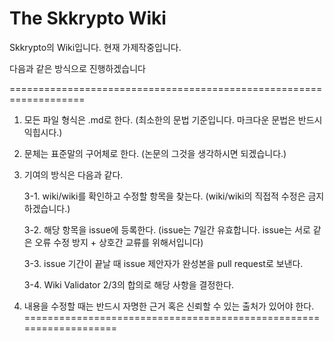 # The Skkrypto Wiki

Skkrypto의 Wiki입니다. 현재 가제작중입니다.

다음과 같은 방식으로 진행하겠습니다

===================================================================
1. 모든 파일 형식은 .md로 한다. (최소한의 문법 기준입니다. 마크다운 문법은 반드시 익힙시다.)

2. 문체는 표준말의 구어체로 한다. (논문의 그것을 생각하시면 되겠습니다.)

3. 기여의 방식은 다음과 같다. 

   3-1. wiki/wiki를 확인하고 수정할 항목을 찾는다. (wiki/wiki의 직접적 수정은 금지하겠습니다.)
   
   3-2. 해당 항목을 issue에 등록한다. (issue는 7일간 유효합니다. issue는 서로 같은 오류 수정 방지 + 상호간 교류를 위해서입니다)
   
   3-3. issue 기간이 끝날 때 issue 제안자가 완성본을 pull request로 보낸다.
   
   3-4. Wiki Validator 2/3의 합의로 해당 사항을 결정한다.
   
4. 내용을 수정할 때는 반드시 자명한 근거 혹은 신뢰할 수 있는 출처가 있어야 한다.
===================================================================
